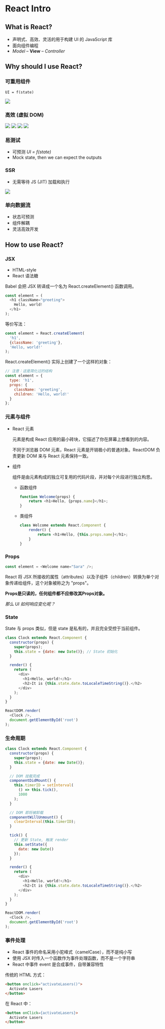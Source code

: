 # React Intro

## What is React?

- 声明式、高效、灵活的用于构建 UI 的 JavaScript 库
- 面向组件编程
- *Model* – **View** – *Controller*

## Why should I use React?

### 可重用组件

```
UI = f(state)
```

![](./images/react-component.png)

### 高效 (虚拟 DOM)

![](./images/vdom-1.png)
![](./images/vdom-2.png)
![](./images/vdom-3.png)
![](./images/vdom-4.png)

### 易测试

- 可预测 *UI = f(state)*
- Mock state, then we can expect the outputs

### SSR

- 无需等待 JS (JIT) 加载和执行

![](./images/ssr.png)

### 单向数据流

- 状态可预测
- 组件解耦
- 灵活高效开发

## How to use React?

### JSX

- HTML-style
- React 语法糖

Babel 会把 JSX 转译成一个名为 React.createElement() 函数调用。

```javascript
const element = (
  <h1 className="greeting">
    Hello, world!
  </h1>
);
```

等价写法：

```javascript
const element = React.createElement(
  'h1',
  {className: 'greeting'},
  'Hello, world!'
);
```

React.createElement() 实际上创建了一个这样的对象：

```javascript
// 注意：这是简化过的结构
const element = {
  type: 'h1',
  props: {
    className: 'greeting',
    children: 'Hello, world!'
  }
};
```

### 元素与组件

- React 元素
  
  元素是构成 React 应用的最小砖块，它描述了你在屏幕上想看到的内容。
  
  不同于浏览器 DOM 元素，React 元素是开销极小的普通对象。ReactDOM 负责更新 DOM 来与 React 元素保持一致。

- 组件
  
  组件是由元素构成的独立可复用的代码片段，并对每个片段进行独立构思。

  - 函数组件

    ```javascript
    function Welcome(props) {
        return <h1>Hello, {props.name}</h1>;
    }
    ```

  - 类组件

    ```javascript
    class Welcome extends React.Component {
        render() {
            return <h1>Hello, {this.props.name}</h1>;
        }
    }
    ```

### Props

```javascript
const element = <Welcome name="Sara" />;
```

React 将 JSX 所接收的属性（attributes）以及子组件（children）转换为单个对象传递给组件，这个对象被称之为 "props"。

**Props是只读的，任何组件都不应修改其Props对象。**

*那么 UI 如何响应变化呢？*

### State

State 与 props 类似，但是 state 是私有的，并且完全受控于当前组件。

```javascript
class Clock extends React.Component {
  constructor(props) {
    super(props);
    this.state = {date: new Date()}; // State 初始化
  }

  render() {
    return (
      <div>
        <h1>Hello, world!</h1>
        <h2>It is {this.state.date.toLocaleTimeString()}.</h2>
      </div>
    );
  }
}

ReactDOM.render(
  <Clock />,
  document.getElementById('root')
);
```

### 生命周期

```javascript
class Clock extends React.Component {
  constructor(props) {
    super(props);
    this.state = {date: new Date()};
  }

  // DOM 挂载完成
  componentDidMount() {
    this.timerID = setInterval(
      () => this.tick(),
      1000
    );
  }

  // DOM 即将被卸载
  componentWillUnmount() {
    clearInterval(this.timerID);
  }

  tick() {
    // 更新 State, 触发 render
    this.setState({
      date: new Date()
    });
  }

  render() {
    return (
      <div>
        <h1>Hello, world!</h1>
        <h2>It is {this.state.date.toLocaleTimeString()}.</h2>
      </div>
    );
  }
}

ReactDOM.render(
  <Clock />,
  document.getElementById('root')
);
```

### 事件处理

- React 事件的命名采用小驼峰式（camelCase），而不是纯小写
- 使用 JSX 时传入一个函数作为事件处理函数，而不是一个字符串
- React 中事件 event 是合成事件，自带兼容特性

传统的 HTML 方式：

```html
<button onclick="activateLasers()">
  Activate Lasers
</button>
```

在 React 中：

```html
<button onClick={activateLasers}>
  Activate Lasers
</button>
```

### 

